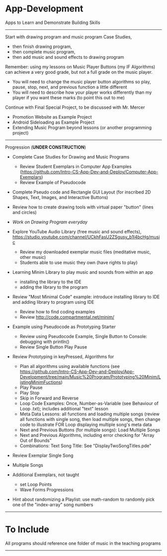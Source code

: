 # App-Development
Apps to Learn and Demonstrate Building Skills

---

Start with drawing program and music program Case Studies,
- then finish drawing program,
- then complete music program,
- then add music and sound effects to drawing program

Remember: using my lessons on Music Player Buttons (my IF Algorithms) can achieve a very good grade, but not a full grade on the music player.
- You will need to change the music player button algorithms so play, pause, stop, next, and previous function a little different
- You will need to describe how your player works differently than my player if you want these marks (to point this out to me)

Continue with Final Special Project, to be discussed with Mr. Mercer
- Promotion Website as Example Project
- Android Sideloading as Example Project
- Extending Music Program beyond lessons (or another programming project)

---

Progression (**UNDER CONSTRUCTION**)
- Complete Case Studies for Drawing and Music Programs
  - Review Student Exemplars in Computer App Examples (https://github.com/Intro-CS-App-Dev-and-Deploy/Computer-App-Exemplars)
  - Review Example of Pseudocode
- Complete Pseudo code and Rectangle GUI Layout (for inscribed 2D Shapes, Text, Images, and Interactive Buttons)
- Review how to create drawing tools with virtual paper "button" (lines and circles)
- *Work on Drawing Program everyday*
- Explore YouTube Audio Library (free music and sound effects), https://studio.youtube.com/channel/UCkhFasU2ZSgusy_b1l4bcHg/music
  - Review my downloaded exemplar music files (meditative music, other music)
  - Students able to use music they own (have rights to play)
- Learning Minim Library to play music and sounds from within an app
  - installing the library to the IDE
  - adding the library to the program
- Review "Most Minimal Code" example: introduce installing library to IDE and adding library to program using IDE
  - Review how to find coding examples
  - Review http://code.compartmental.net/minim/
- Example using Pseudocode as Prototyping Starter
  - Review using Pseudocode Example, Single Button to Console: debugging with println()
  - Review Single Button Play Pause
- Review Prototyping in keyPressed, Algorithms for
  - Plan all algorithms using available functions (see https://github.com/Intro-CS-App-Dev-and-Deploy/App-Development/tree/main/Music%20Program/Prototyping%20Minim/ListingMinimFuctions)
  - Play Pause
  - Play Stop
  - Skip in Forward and Reverse
  - Loop Code Examples: Once, Number-as-Variable (see Behaviour of Loop .txt); includes additional "text" lesson
  - Meta Data Lessons: all functions and loading multiple songs (review all functions with single song, then load multiple songs, then change code to illustrate FOR Loop displaying multiple song's meta data
  - Next and Previous Buttons (for multiple songs): Load Multiple Songs
  - Next and Previous Algorithms, including error checking for "Array Out of Bounds"
  - Combinations: Text Song Title: See "DisplayTwoSongTitles.pde"
- Review Exemplar Single Song
- Multiple Songs

- Additional Exemplars, not taught
    - set Loop Points
    - Wave Forms Progressions

- Hint about randomizing a Playlist: use math-random to randomly pick one of the "index-array" song numbers

---

# To Include

All programs should reference one folder of music in the teaching programs

---
